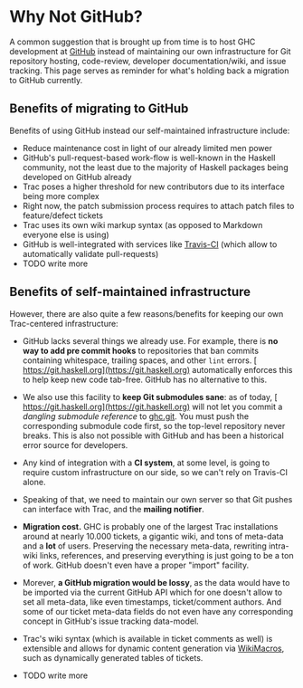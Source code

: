 # Why Not GitHub?


A common suggestion that is brought up from time is to host GHC development at [ GitHub](https://github.com/) instead of maintaining our own infrastructure for Git repository hosting, code-review, developer documentation/wiki, and issue tracking. This page serves as reminder for what's holding back a migration to GitHub currently.

## Benefits of migrating to GitHub


Benefits of using GitHub instead our self-maintained infrastructure include:

- Reduce maintenance cost in light of our already limited men power
- GitHub's pull-request-based work-flow is well-known in the Haskell community, not the least due to the majority of Haskell packages being developed on GitHub already
- Trac poses a higher threshold for new contributors due to its interface being more complex
- Right now, the patch submission process requires to attach patch files to feature/defect tickets
- Trac uses its own wiki markup syntax (as opposed to Markdown everyone else is using)
- GitHub is well-integrated with services like [ Travis-CI](https://travis-ci.org) (which allow to automatically validate pull-requests)
- TODO write more

## Benefits of self-maintained infrastructure


However, there are also quite a few reasons/benefits for keeping our own Trac-centered infrastructure:

- GitHub lacks several things we already use. For example, there is **no way to add pre commit hooks** to repositories that ban commits containing whitespace, trailing spaces, and other `lint` errors. [ https://git.haskell.org](https://git.haskell.org) automatically enforces this to help keep new code tab-free. GitHub has no alternative to this.

- We also use this facility to **keep Git submodules sane**: as of today, [ https://git.haskell.org](https://git.haskell.org) will not let you commit a *dangling submodule reference* to [ ghc.git](https://git.haskell.org/ghc.git). You must push the corresponding submodule code first, so the top-level repository never breaks. This is also not possible with GitHub and has been a historical error source for developers.

- Any kind of integration with a **CI system**, at some level, is going to require custom infrastructure on our side, so we can't rely on Travis-CI alone.

- Speaking of that, we need to maintain our own server so that Git pushes can interface with Trac, and the **mailing notifier**.

- **Migration cost.** GHC is probably one of the largest Trac installations around at nearly 10.000 tickets, a gigantic wiki, and tons of meta-data and a **lot** of users. Preserving the necessary meta-data, rewriting intra-wiki links, references, and preserving everything is just going to be a ton of work. GitHub doesn't even have a proper "import" facility.

- Morever, **a GitHub migration would be lossy**, as the data would have to be imported via the current GitHub API which for one doesn't allow to set all meta-data, like even timestamps, ticket/comment authors. And some of our ticket meta-data fields do not even have any corresponding concept in GitHub's issue tracking data-model.

- Trac's wiki syntax (which is available in ticket comments as well) is extensible and allows for dynamic content generation via [WikiMacros](wiki-macros), such as dynamically generated tables of tickets.

- TODO write more
